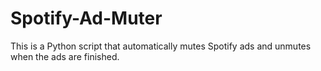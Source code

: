 # Spotify-Ad-Muter
This is a Python script that automatically mutes Spotify ads and unmutes when the ads are finished.
